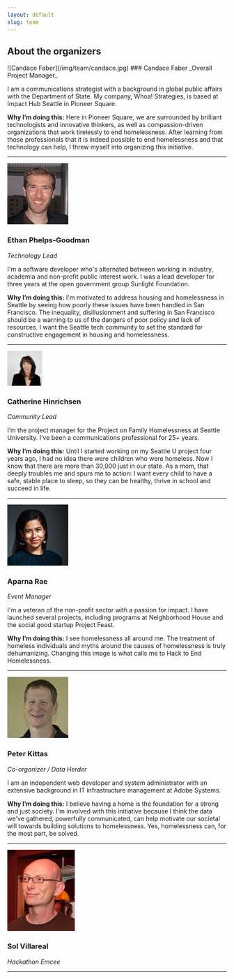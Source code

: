 ```yaml
---
layout: default
slug: team
---
```


## About the organizers
<p></p>
![Candace Faber](/img/team/candace.jpg)
### Candace Faber
_Overall Project Manager_

I am a communications strategist with a background in global public affairs with the Department of State. My company, Whoa! Strategies, is based at Impact Hub Seattle in Pioneer Square.

**Why I’m doing this:** Here in Pioneer Square, we are surrounded by brilliant technologists and innovative thinkers, as well as compassion-driven organizations that work tirelessly to end homelessness. After learning from those professionals that it is indeed possible to end homelessness and that technology can help, I threw myself into organizing this initiative.

***

![Ethan Phelps-Goodman](/img/team/ethan.jpg)
### Ethan Phelps-Goodman
_Technology Lead_

I'm a software developer who's alternated between working in industry, academia and non-profit public interest work. I was a lead developer for three years at the open government group Sunlight Foundation.

**Why I’m doing this:** I'm motivated to address housing and homelessness in Seattle by seeing how poorly these issues have been handled in San Francisco. The inequality, disillusionment and suffering in San Francisco should be a warning to us of the dangers of poor policy and lack of resources. I want the Seattle tech community to set the standard for constructive engagement in housing and homelessness.

***

![Catherine Hinrichsen](/img/team/catherine.jpg)
### Catherine Hinrichsen
_Community Lead_

I’m the project manager for the Project on Family Homelessness at Seattle University. I’ve been a communications professional for 25+ years.

**Why I’m doing this:** Until I started working on my Seattle U project four years ago, I had no idea there were children who were homeless. Now I know that there are more than 30,000 just in our state. As a mom, that deeply troubles me and spurs me to action: I want every child to have a safe, stable place to sleep, so they can be healthy, thrive in school and succeed in life.

***

![Aparna Rae](/img/team/aparna.jpeg)
### Aparna Rae
_Event Manager_

I'm a veteran of the non-profit sector with a passion for impact. I have launched several projects, including programs at Neighborhood House and the social good startup Project Feast. 

**Why I’m doing this:** I see homelessness all around me. The treatment of homeless individuals and myths around the causes of homelessness is truly dehumanizing. Changing this image is what calls me to Hack to End Homelessness.

***

![Peter Kittas](/img/team/peter.jpg)
### Peter Kittas
_Co-organizer / Data Herder_

I am an independent web developer and system administrator with an extensive background in IT infrastructure management at Adobe Systems.

**Why I’m doing this:** I believe having a home is the foundation for a strong and just society. I'm involved with this initiative because I think the data we've gathered, powerfully communicated, can help motivate our societal will towards building solutions to homelessness. Yes, homelessness can, for the most part, be solved.

***

![Sol Villareal](/img/team/sol.jpg)
### Sol Villareal
_Hackathon Emcee_


***
